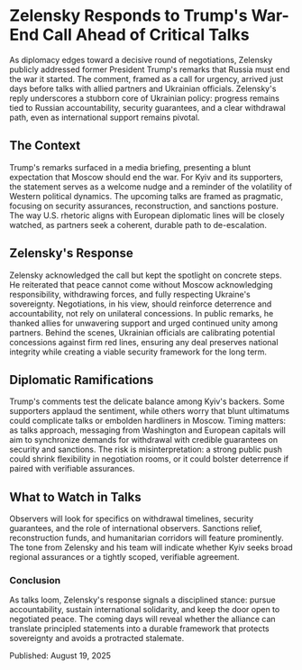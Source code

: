 # Zelensky Responds to Trump's War-End Call Ahead of Critical Talks

As diplomacy edges toward a decisive round of negotiations, Zelensky publicly addressed former President Trump's remarks that Russia must end the war it started. The comment, framed as a call for urgency, arrived just days before talks with allied partners and Ukrainian officials. Zelensky's reply underscores a stubborn core of Ukrainian policy: progress remains tied to Russian accountability, security guarantees, and a clear withdrawal path, even as international support remains pivotal.

## The Context

Trump's remarks surfaced in a media briefing, presenting a blunt expectation that Moscow should end the war. For Kyiv and its supporters, the statement serves as a welcome nudge and a reminder of the volatility of Western political dynamics. The upcoming talks are framed as pragmatic, focusing on security assurances, reconstruction, and sanctions posture. The way U.S. rhetoric aligns with European diplomatic lines will be closely watched, as partners seek a coherent, durable path to de-escalation.

## Zelensky's Response

Zelensky acknowledged the call but kept the spotlight on concrete steps. He reiterated that peace cannot come without Moscow acknowledging responsibility, withdrawing forces, and fully respecting Ukraine's sovereignty. Negotiations, in his view, should reinforce deterrence and accountability, not rely on unilateral concessions. In public remarks, he thanked allies for unwavering support and urged continued unity among partners. Behind the scenes, Ukrainian officials are calibrating potential concessions against firm red lines, ensuring any deal preserves national integrity while creating a viable security framework for the long term.

## Diplomatic Ramifications

Trump's comments test the delicate balance among Kyiv's backers. Some supporters applaud the sentiment, while others worry that blunt ultimatums could complicate talks or embolden hardliners in Moscow. Timing matters: as talks approach, messaging from Washington and European capitals will aim to synchronize demands for withdrawal with credible guarantees on security and sanctions. The risk is misinterpretation: a strong public push could shrink flexibility in negotiation rooms, or it could bolster deterrence if paired with verifiable assurances.

## What to Watch in Talks

Observers will look for specifics on withdrawal timelines, security guarantees, and the role of international observers. Sanctions relief, reconstruction funds, and humanitarian corridors will feature prominently. The tone from Zelensky and his team will indicate whether Kyiv seeks broad regional assurances or a tightly scoped, verifiable agreement.

### Conclusion

As talks loom, Zelensky's response signals a disciplined stance: pursue accountability, sustain international solidarity, and keep the door open to negotiated peace. The coming days will reveal whether the alliance can translate principled statements into a durable framework that protects sovereignty and avoids a protracted stalemate.

Published: August 19, 2025
